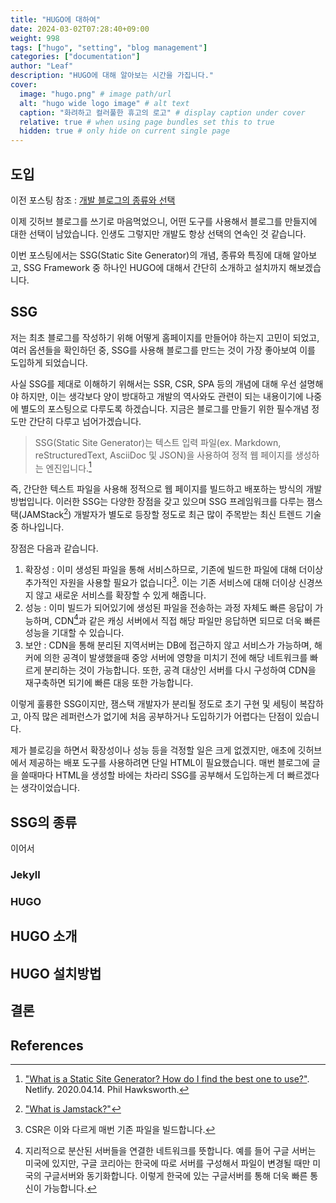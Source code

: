 ```yaml
---
title: "HUGO에 대하여"
date: 2024-03-02T07:28:40+09:00
weight: 998
tags: ["hugo", "setting", "blog management"]
categories: ["documentation"]
author: "Leaf"
description: "HUGO에 대해 알아보는 시간을 가집니다."
cover:
  image: "hugo.png" # image path/url
  alt: "hugo wide logo image" # alt text
  caption: "화려하고 컬러풀한 휴고의 로고" # display caption under cover
  relative: true # when using page bundles set this to true
  hidden: true # only hide on current single page
---
```


## 도입

이전 포스팅 참조 : [개발 블로그의 종류와 선택](https://leaf-nam.github.io/posts/blog/%EA%B0%9C%EB%B0%9C_%EB%B8%94%EB%A1%9C%EA%B7%B8%EC%9D%98_%EC%A2%85%EB%A5%98%EC%99%80_%EC%84%A0%ED%83%9D_240229/)

이제 깃허브 블로그를 쓰기로 마음먹었으니, 어떤 도구를 사용해서 블로그를 만들지에 대한 선택이 남았습니다. 인생도 그렇지만 개발도 항상 선택의 연속인 것 같습니다.

이번 포스팅에서는 SSG(Static Site Generator)의 개념, 종류와 특징에 대해 알아보고, SSG Framework 중 하나인 HUGO에 대해서 간단히 소개하고 설치까지 해보겠습니다.

## SSG

저는 최초 블로그를 작성하기 위해 어떻게 홈페이지를 만들어야 하는지 고민이 되었고, 여러 옵션들을 확인하던 중, SSG를 사용해 블로그를 만드는 것이 가장 좋아보여 이를 도입하게 되었습니다.

사실 SSG를 제대로 이해하기 위해서는 SSR, CSR, SPA 등의 개념에 대해 우선 설명해야 하지만, 이는 생각보다 양이 방대하고 개발의 역사와도 관련이 되는 내용이기에 나중에 별도의 포스팅으로 다루도록 하겠습니다. 지금은 블로그를 만들기 위한 필수개념 정도만 간단히 다루고 넘어가겠습니다.

> SSG(Static Site Generator)는 텍스트 입력 파일(ex. Markdown, reStructuredText, AsciiDoc 및 JSON)을 사용하여 정적 웹 페이지를 생성하는 엔진입니다.[^1]

즉, 간단한 텍스트 파일을 사용해 정적으로 웹 페이지를 빌드하고 배포하는 방식의 개발 방법입니다. 이러한 SSG는 다양한 장점을 갖고 있으며 SSG 프레임워크를 다루는 잼스택(JAMStack[^2]) 개발자가 별도로 등장할 정도로 최근 많이 주목받는 최신 트렌드 기술 중 하나입니다.

장점은 다음과 같습니다.

1. 확장성 : 이미 생성된 파일을 통해 서비스하므로, 기존에 빌드한 파일에 대해 더이상 추가적인 자원을 사용할 필요가 없습니다[^3]. 이는 기존 서비스에 대해 더이상 신경쓰지 않고 새로운 서비스를 확장할 수 있게 해줍니다.
2. 성능 : 이미 빌드가 되어있기에 생성된 파일을 전송하는 과정 자체도 빠른 응답이 가능하며, CDN[^4]과 같은 캐싱 서버에서 직접 해당 파일만 응답하면 되므로 더욱 빠른 성능을 기대할 수 있습니다.
3. 보안 : CDN을 통해 분리된 지역서버는 DB에 접근하지 않고 서비스가 가능하며, 해커에 의한 공격이 발생했을때 중앙 서버에 영향을 미치기 전에 해당 네트워크를 빠르게 분리하는 것이 가능합니다. 또한, 공격 대상인 서버를 다시 구성하여 CDN을 재구축하면 되기에 빠른 대응 또한 가능합니다.

이렇게 훌륭한 SSG이지만, 잼스택 개발자가 분리될 정도로 초기 구현 및 세팅이 복잡하고, 아직 많은 레퍼런스가 없기에 처음 공부하거나 도입하기가 어렵다는 단점이 있습니다.

제가 블로깅을 하면서 확장성이나 성능 등을 걱정할 일은 크게 없겠지만, 애초에 깃허브에서 제공하는 배포 도구를 사용하려면 단일 HTML이 필요했습니다. 매번 블로그에 글을 쓸때마다 HTML을 생성할 바에는 차라리 SSG를 공부해서 도입하는게 더 빠르겠다는 생각이었습니다.

## SSG의 종류

이어서

### Jekyll

### HUGO

## HUGO 소개

## HUGO 설치방법

## 결론

## References

[^1]: ["What is a Static Site Generator? How do I find the best one to use?"](https://www.netlify.com/blog/2020/04/14/what-is-a-static-site-generator-and-3-ways-to-find-the-best-one/). Netlify. 2020.04.14. Phil Hawksworth.
[^2]: ["What is Jamstack?"](https://jamstack.org/)
[^3]: CSR은 이와 다르게 매번 기존 파일을 빌드합니다.
[^4]: 지리적으로 분산된 서버들을 연결한 네트워크를 뜻합니다. 예를 들어 구글 서버는 미국에 있지만, 구글 코리아는 한국에 따로 서버를 구성해서 파일이 변경될 때만 미국의 구글서버와 동기화합니다. 이렇게 한국에 있는 구글서버를 통해 더욱 빠른 통신이 가능합니다.
